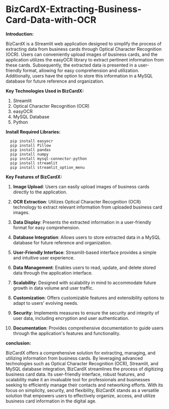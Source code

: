 # BizCardX-Extracting-Business-Card-Data-with-OCR
**Introduction:**

BizCardX is a Streamlit web application designed to simplify the process of extracting data from business cards through Optical Character Recognition (OCR). Users can conveniently upload images of business cards, and the application utilizes the easyOCR library to extract pertinent information from these cards. Subsequently, the extracted data is presented in a user-friendly format, allowing for easy comprehension and utilization. Additionally, users have the option to store this information in a MySQL database for future reference and organization.

**Key Technologies Used in BizCardX:**

1. Streamlit
2. Optical Character Recognition (OCR)
3. easyOCR
4. MySQL Database
5. Python

**Install Required Libraries:**

      pip install easyocr
      pip install Pillow
      pip install pandas
      pip install numpy
      pip install mysql-connector-python
      pip install streamlit
      pip install streamlit_option_menu

**Key Features of BizCardX:**

1. **Image Upload**:
      Users can easily upload images of business cards directly to the application.
   
2. **OCR Extraction**:
      Utilizes Optical Character Recognition (OCR) technology to extract relevant information from uploaded business card images.
   
3. **Data Display**:
      Presents the extracted information in a user-friendly format for easy comprehension.

4. **Database Integration**:
      Allows users to store extracted data in a MySQL database for future reference and organization.

5. **User-Friendly Interface**:
      Streamlit-based interface provides a simple and intuitive user experience.

6. **Data Management**:
      Enables users to read, update, and delete stored data through the application interface.

7. **Scalability**:
      Designed with scalability in mind to accommodate future growth in data volume and user traffic.

8. **Customization**:
      Offers customizable features and extensibility options to adapt to users' evolving needs.

9. **Security**:
      Implements measures to ensure the security and integrity of user data, including encryption and user authentication.

10. **Documentation**:
      Provides comprehensive documentation to guide users through the application's features and functionality.

**conclusion:**

BizCardX offers a comprehensive solution for extracting, managing, and utilizing information from business cards. By leveraging advanced technologies such as Optical Character Recognition (OCR), Streamlit, and MySQL database integration, BizCardX streamlines the process of digitizing business card data. Its user-friendly interface, robust features, and scalability make it an invaluable tool for professionals and businesses seeking to efficiently manage their contacts and networking efforts. With its focus on simplicity, security, and flexibility, BizCardX stands as a versatile solution that empowers users to effectively organize, access, and utilize business card information in the digital age.
